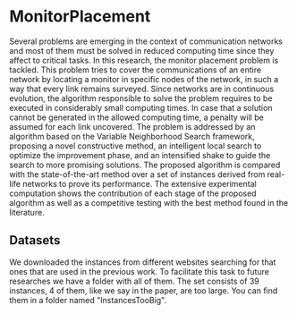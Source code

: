 # MonitorPlacement
Several problems are emerging in the context of communication networks and most of them must be solved in reduced computing time since they affect to critical tasks. In this research, the monitor placement problem is tackled. This problem tries to cover the communications of an entire network by locating a monitor in specific nodes of the network, in such a way that every link remains surveyed. Since networks are in continuous evolution, the algorithm responsible to solve the problem requires to be executed in considerably small computing times. In case that a solution cannot be generated in the allowed computing time, a penalty will be assumed for each link uncovered. The problem is addressed by an algorithm based on the Variable Neighborhood Search framework, proposing a novel constructive method, an intelligent local search to optimize the improvement phase, and an intensified shake to guide the search to more promising solutions. The proposed algorithm is compared with the state-of-the-art method over a set of instances derived from real-life networks to prove its performance. The extensive experimental computation shows the contribution of each stage of the proposed algorithm as well as a competitive testing with the best method found in the literature.

## Datasets
We downloaded the instances from different websites searching for that ones that are used in the previous work. To facilitate this task to future researches we have a folder with all of them. The set consists of 39 instances, 4 of them, like we say in the paper, are too large. You can find them in a folder named "InstancesTooBig".
